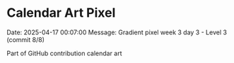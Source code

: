 # Calendar Art Pixel

Date: 2025-04-17 00:07:00
Message: Gradient pixel week 3 day 3 - Level 3 (commit 8/8)

Part of GitHub contribution calendar art
